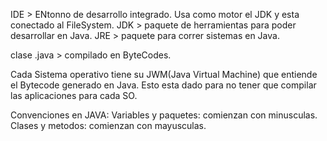 IDE > ENtonno de desarrollo integrado. Usa como motor el JDK y esta conectado al FileSystem.
JDK > paquete de herramientas para poder desarrollar en Java.
JRE > paquete para correr sistemas en Java.

clase .java > compilado en ByteCodes.

Cada Sistema operativo tiene su JWM(Java Virtual Machine) que entiende el Bytecode generado en Java.
Esto esta dado para no tener que compilar las aplicaciones para cada SO.


Convenciones en JAVA:
Variables y paquetes: comienzan con minusculas.
Clases y metodos: comienzan con mayusculas.


